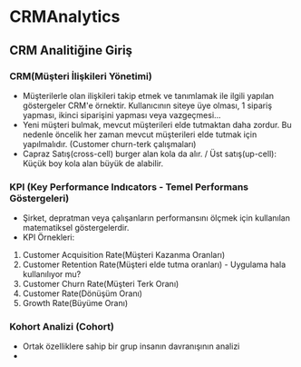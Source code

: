 # CRMAnalytics
## CRM Analitiğine Giriş

### CRM(Müşteri İlişkileri Yönetimi)
* Müşterilerle olan ilişkileri takip etmek ve tanımlamak ile ilgili yapılan göstergeler CRM'e örnektir.
Kullanıcının siteye üye olması, 1 sipariş yapması, ikinci siparişini yapması veya vazgeçmesi...
* Yeni müşteri bulmak, mevcut müşterileri elde tutmaktan daha zordur. Bu nedenle öncelik her zaman mevcut müşterileri elde tutmak için yapılmalıdır. (Customer churn-terk çalışmaları)
* Capraz Satış(cross-cell) burger alan kola da alır. / Üst satış(up-cell): Küçük boy kola alan büyük de alabilir.

### KPI (Key Performance Indıcators - Temel Performans Göstergeleri)
* Şirket, depratman veya çalışanların performansını ölçmek için kullanılan matematiksel göstergelerdir.
* KPI Örnekleri:
1) Customer Acquisition Rate(Müşteri Kazanma Oranları)
2) Customer Retention Rate(Müşteri elde tutma oranları) - Uygulama hala kullanılıyor mu?
3) Customer Churn Rate(Müşteri Terk Oranı)
4) Customer Rate(Dönüşüm Oranı)
5) Growth Rate(Büyüme Oranı)

### Kohort Analizi (Cohort)
* Ortak özelliklere sahip bir grup insanın davranışının analizi
* 

